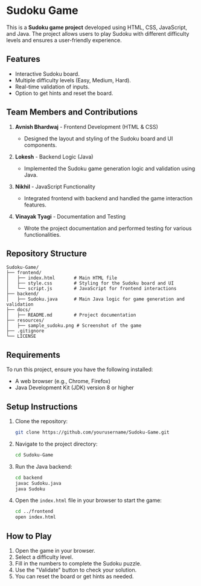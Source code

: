 # Sudoku Game

This is a **Sudoku game project** developed using HTML, CSS, JavaScript, and Java. The project allows users to play Sudoku with different difficulty levels and ensures a user-friendly experience.

## Features
- Interactive Sudoku board.
- Multiple difficulty levels (Easy, Medium, Hard).
- Real-time validation of inputs.
- Option to get hints and reset the board.

## Team Members and Contributions
1. **Avnish Bhardwaj** - Frontend Development (HTML & CSS)
   - Designed the layout and styling of the Sudoku board and UI components.
   
2. **Lokesh** - Backend Logic (Java)
   - Implemented the Sudoku game generation logic and validation using Java.

3. **Nikhil** - JavaScript Functionality
   - Integrated frontend with backend and handled the game interaction features.

4. **Vinayak Tyagi** - Documentation and Testing
   - Wrote the project documentation and performed testing for various functionalities.

## Repository Structure
```
Sudoku-Game/
├── frontend/
│   ├── index.html       # Main HTML file
│   ├── style.css        # Styling for the Sudoku board and UI
│   └── script.js        # JavaScript for frontend interactions
├── backend/
│   ├── Sudoku.java      # Main Java logic for game generation and validation
├── docs/
│   ├── README.md        # Project documentation
├── resources/
│   ├── sample_sudoku.png # Screenshot of the game
├── .gitignore
└── LICENSE
```

## Requirements
To run this project, ensure you have the following installed:
- A web browser (e.g., Chrome, Firefox)
- Java Development Kit (JDK) version 8 or higher

## Setup Instructions
1. Clone the repository:
   ```bash
   git clone https://github.com/yourusername/Sudoku-Game.git
   ```
2. Navigate to the project directory:
   ```bash
   cd Sudoku-Game
   ```
3. Run the Java backend:
   ```bash
   cd backend
   javac Sudoku.java
   java Sudoku
   ```
4. Open the `index.html` file in your browser to start the game:
   ```bash
   cd ../frontend
   open index.html
   ```

## How to Play
1. Open the game in your browser.
2. Select a difficulty level.
3. Fill in the numbers to complete the Sudoku puzzle.
4. Use the "Validate" button to check your solution.
5. You can reset the board or get hints as needed.


